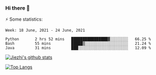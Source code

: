 ### Hi there 👋

⚡ Some statistics:

<!--START_SECTION:waka-->
```text
Week: 18 June, 2021 - 24 June, 2021

Python       2 hrs 52 mins   ████████████████▓░░░░░░░░   66.25 % 
Bash         55 mins         █████▒░░░░░░░░░░░░░░░░░░░   21.24 % 
Java         31 mins         ███░░░░░░░░░░░░░░░░░░░░░░   12.09 % 
```
<!--END_SECTION:waka-->

[![Jiezhi's github stats](https://github-readme-stats.vercel.app/api?username=Jiezhi&show_icons=true)](https://github.com/Jiezhi/github-readme-stats)

[![Top Langs](https://github-readme-stats.vercel.app/api/top-langs/?username=Jiezhi&hide=javascript,html)](https://github.com/Jiezhi/github-readme-stats)
<!--
**Jiezhi/Jiezhi** is a ✨ _special_ ✨ repository because its `README.md` (this file) appears on your GitHub profile.

Here are some ideas to get you started:

- 🔭 I’m currently working on ...
- 🌱 I’m currently learning ...
- 👯 I’m looking to collaborate on ...
- 🤔 I’m looking for help with ...
- 💬 Ask me about ...
- 📫 How to reach me: ...
- 😄 Pronouns: ...
- ⚡ Fun fact: ...
-->

